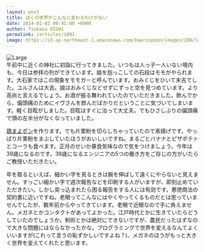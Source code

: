 ```yaml
---
layout: post
title: ぼくの世界がこんなに変わるわけがない
date: 2014-01-02 00:41:00 +0900
author: Tsukasa OISHI
permalink: /articles/1091
image: https://s3-ap-northeast-1.amazonaws.com/kaeruspoon/images/208/large.JPG?1388592247
---
```



![Large](https://s3-ap-northeast-1.amazonaws.com/kaeruspoon/images/208/large.JPG?1388592247)  
午前中に近くの神社に初詣に行ってきました。いつもは人っ子一人いない境内も、今日は参拝の列ができています。娘を抱っこしての石段はモモがやられます。大石家ではこの現象をモモガーと呼んでいます。おみくじをひいて末吉でした。ユルさんは大吉。娘はおみくじなどせずにずっと空を見つめています。より高尚と言えるでしょう。お酒が振る舞われていたのでいただきました。飲んでから、偏頭痛のためにイヴさんを飲んだばかりだということに気づいてしまいます。軽く目眩がしました。目眩はすぐに治って大丈夫。でもひさしぶりの偏頭痛で頭の左半分がなくなっていました。  

[鶏まよポン](http://cookpad.com/recipe/450372)を作ります。でも片栗粉を切らしちゃっていたので素揚げです。やっぱり片栗粉をまぶしていたほうがおいしいですね。まるごとバナナとピザポテトとコーラも食べます。正月のせいか暴食気味なので気をつけましょう。今年は39歳になるのです。39歳になるエンジニアの5つの働き方をご存じの方がいたらご教授いただきたい。  

年を取るといえば、細かい字を見るときは腕を伸ばして遠くにやらないと見えません。すっごい細かい字で週次報告などを印刷する人がいますが、即刻止めていただきたい。しかし突っ込まれたら困る報告をする人には有効です。悪徳商法の契約書に近いですね。老眼ってこんなにはやくやってくるものだとは思っていませんでしたが、数年前からやってきています。老眼で近眼なので手に負えません。メガネとかコンタクトがあってよかった。江戸時代とかに生きていたらどうしていたのでしょうか。剣術とかは絶対にできないですが、農民だったはずなので大きな問題にはならなかったかな。プログラミングで世界を変えるなんてよくいいますが(これって言うの恥ずかしいですよね？)、メガネのほうがもっと大きく世界を変えてくれたと思います。  

